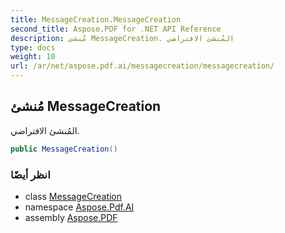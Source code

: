 ```yaml
---
title: MessageCreation.MessageCreation
second_title: Aspose.PDF for .NET API Reference
description: مُنشئ MessageCreation. المُنشئ الافتراضي
type: docs
weight: 10
url: /ar/net/aspose.pdf.ai/messagecreation/messagecreation/
---
```

## مُنشئ MessageCreation

المُنشئ الافتراضي.

```csharp
public MessageCreation()
```

### انظر أيضًا

* class [MessageCreation](../)
* namespace [Aspose.Pdf.AI](../../../aspose.pdf.ai/)
* assembly [Aspose.PDF](../../../)